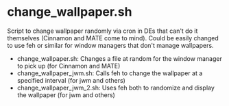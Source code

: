 # change_wallpaper.sh
Script to change wallpaper randomly via cron in DEs that can't do it themselves (Cinnamon and MATE come to mind). 
Could be easily changed to use feh or similar for window managers that don't manage wallpapers. 
- change_wallpaper.sh: Changes a file at random for the window manager to pick up (for Cinnamon and MATE)
- change_wallpaper_jwm.sh: Calls feh to change the wallpaper at a specified interval (for jwm and others)
- change_wallpaper_jwm_2.sh: Uses feh both to randomize and display the wallpaper (for jwm and others)
